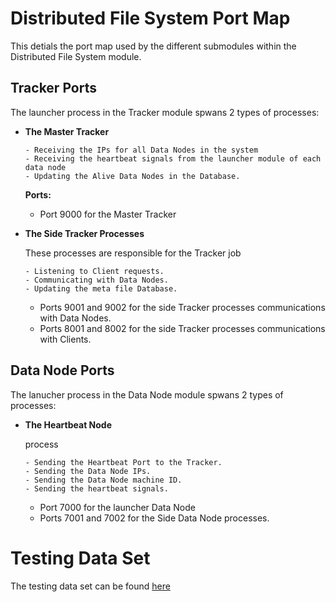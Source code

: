 #  Distributed File System Port Map
This detials the port map used by the different submodules within the Distributed File System module.

## Tracker Ports
The launcher process in the Tracker module spwans 2 types of processes:
- **The Master Tracker**

    ```
    - Receiving the IPs for all Data Nodes in the system
    - Receiving the heartbeat signals from the launcher module of each data node
    - Updating the Alive Data Nodes in the Database.
    ```
    **Ports:**
    - Port 9000 for the Master Tracker
- **The Side Tracker Processes**

    These processes are responsible for the Tracker job
    ```
    - Listening to Client requests.
    - Communicating with Data Nodes.
    - Updating the meta file Database.
    ```
    - Ports 9001 and 9002 for the side Tracker processes communications with Data Nodes.
    - Ports 8001 and 8002 for the side Tracker processes communications with Clients.

## Data Node Ports
The lanucher process in the Data Node module spwans 2 types of processes:
- **The Heartbeat Node**

    process
    ```
    - Sending the Heartbeat Port to the Tracker.
    - Sending the Data Node IPs.
    - Sending the Data Node machine ID.
    - Sending the heartbeat signals. 
    ```
    - Port 7000 for the launcher Data Node
    - Ports 7001 and 7002 for the Side Data Node processes.

# Testing Data Set
The testing data set can be found [here](https://drive.google.com/drive/folders/1pEVD85lamr6kkhFnDCPDCZFO5JPk7Ajd?usp=sharing)